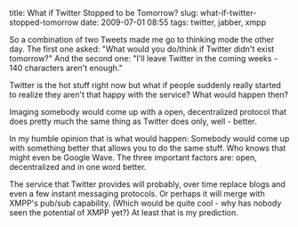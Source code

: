 title: What if Twitter Stopped to be Tomorrow?
slug: what-if-twitter-stopped-tomorrow
date: 2009-07-01 08:55
tags: twitter, jabber, xmpp

So a combination of two Tweets made me go to thinking mode the other day. The first one asked: "What would you do/think if Twitter didn't exist tomorrow?" And the second one: "I'll leave Twitter in the coming weeks - 140 characters aren't enough."

Twitter is the hot stuff right now but what if people suddenly really started to realize they aren't that happy with the service? What would happen then?

Imaging somebody would come up with a open, decentralized protocol that does pretty much the same thing as Twitter does only, well - better.

In my humble opinion that is what would happen: Somebody would come up with something better that allows you to do the same stuff. Who knows that might even be Google Wave. The three important factors are: open, decentralized and in one word better.

The service that Twitter provides will probably, over time replace blogs and even a few instant messaging protocols. Or perhaps it will merge with XMPP's pub/sub capability. (Which would be quite cool - why has nobody seen the potential of XMPP yet?) At least that is my prediction.
